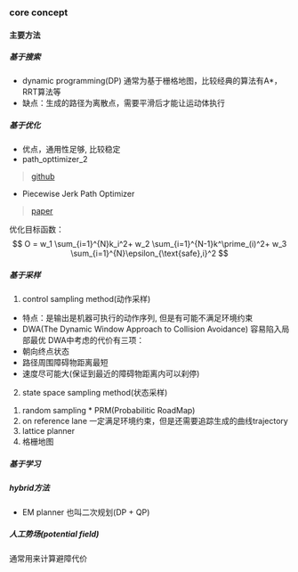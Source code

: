 ### core concept

#### 主要方法
##### 基于搜索
- dynamic programming(DP)
通常为基于栅格地图，比较经典的算法有A*， RRT算法等
- 缺点：生成的路径为离散点，需要平滑后才能让运动体执行
##### 基于优化
- 优点，通用性足够, 比较稳定
- path_opttimizer_2
> [github](https://github.com/LiJiangnanBit/path_optimizer_2)
- Piecewise Jerk Path Optimizer
> [paper]()

优化目标函数：
$$
O = w_1 \sum_{i=1}^{N}k_i^2+ w_2 \sum_{i=1}^{N-1}k^\prime_(i)^2+ w_3 \sum_{i=1}^{N}\epsilon_{\text{safe},i}^2
$$
##### 基于采样
1. control sampling method(动作采样)
- 特点：是输出是机器可执行的动作序列, 但是有可能不满足环境约束
- DWA(The Dynamic Window Approach to Collision Avoidance)
容易陷入局部最优
DWA中考虑的代价有三项：
- 朝向终点状态
- 路径周围障碍物距离最短
- 速度尽可能大(保证到最近的障碍物距离内可以刹停)


2. state space sampling method(状态采样)
1) random sampling
		* PRM(Probabilitic RoadMap)
2) on reference lane
一定满足环境约束，但是还需要追踪生成的曲线trajectory
3) lattice planner
4) 格栅地图


##### 基于学习

##### hybrid方法
- EM planner
也叫二次规划(DP + QP)

##### 人工势场(potential field)
通常用来计算避障代价